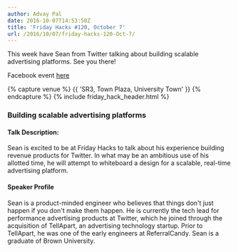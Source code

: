 ```yaml
---
author: Advay Pal
date: 2016-10-07T14:53:50Z
title: 'Friday Hacks #120, October 7'
url: /2016/10/07/friday-hacks-120-Oct-7/
---
```


This week have Sean from Twitter talking about building scalable advertising platforms. See you there!

Facebook event [here](https://www.facebook.com/events/1220661767976142/)

{% capture venue %}
    {{ 'SR3, Town Plaza, University Town' }}
{% endcapture %}
{% include friday_hack_header.html %}


### Building scalable advertising platforms

#### Talk Description:

Sean is excited to be at Friday Hacks to talk about his experience building revenue products for Twitter. In what may be an ambitious use of his allotted time, he will attempt to whiteboard a design for a scalable, real-time advertising platform.


#### Speaker Profile

Sean is a product-minded engineer who believes that things don't just happen if you don't make them happen. He is currently the tech lead for performance advertising products at Twitter, which he joined through the acquisition of TellApart, an advertising technology startup. Prior to TellApart, he was one of the early engineers at ReferralCandy. Sean is a graduate of Brown University.
